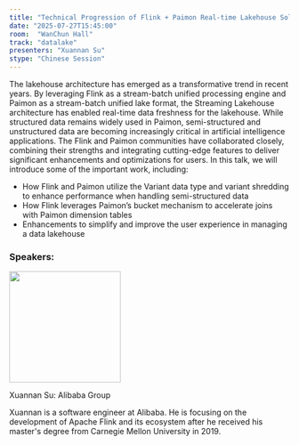 ```yaml
---
title: "Technical Progression of Flink + Paimon Real-time Lakehouse Solutions"
date: "2025-07-27T15:45:00"
room:  "WanChun Hall"
track: "datalake"
presenters: "Xuannan Su"
stype: "Chinese Session"
---
```


The lakehouse architecture has emerged as a transformative trend in recent years. By leveraging Flink as a stream-batch unified processing engine and Paimon as a stream-batch unified lake format, the Streaming Lakehouse architecture has enabled real-time data freshness for the lakehouse. While structured data remains widely used in Paimon, semi-structured and unstructured data are becoming increasingly critical in artificial intelligence applications. The Flink and Paimon communities have collaborated closely, combining their strengths and integrating cutting-edge features to deliver significant enhancements and optimizations for users. 
In this talk, we will introduce some of the important work, including:
* How Flink and Paimon utilize the Variant data type and variant shredding to enhance performance when handling semi-structured data
* How Flink leverages Paimon’s bucket mechanism to accelerate joins with Paimon dimension tables
* Enhancements to simplify and improve the user experience in managing a data lakehouse


### Speakers:


<img src="https://sessionize.com/image/6797-400o400o1-dbccedf4-ca5c-4ac7-9407-da8d909f00a6.jpg" width="200" /><br/>

Xuannan Su: Alibaba Group

Xuannan is a software engineer at Alibaba. He is focusing on the development of Apache Flink and its ecosystem after he received his master's degree from Carnegie Mellon University in 2019.